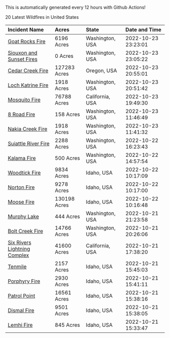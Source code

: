 This is automatically generated every 12 hours with Github Actions!

20 Latest Wildfires in United States

 | Incident Name | Acres | State | Date and Time |
|:---|:---|:---|:---|
| [Goat Rocks Fire](https://inciweb.nwcg.gov/incident/8415/) | 6196 Acres | Washington, USA | 2022-10-23 23:23:01 |
| [Siouxon and Sunset Fires](https://inciweb.nwcg.gov/incident/8436/) | 0 Acres | Washington, USA | 2022-10-23 23:05:22 |
| [Cedar Creek Fire](https://inciweb.nwcg.gov/incident/8307/) | 127283 Acres | Oregon, USA | 2022-10-23 20:55:01 |
| [Loch Katrine Fire](https://inciweb.nwcg.gov/incident/8447/) | 1918 Acres | Washington, USA | 2022-10-23 20:51:42 |
| [Mosquito Fire](https://inciweb.nwcg.gov/incident/8398/) | 76788 Acres | California, USA | 2022-10-23 19:49:30 |
| [8 Road Fire](https://inciweb.nwcg.gov/incident/8448/) | 158 Acres | Washington, USA | 2022-10-23 11:46:49 |
| [Nakia Creek Fire](https://inciweb.nwcg.gov/incident/8443/) | 1918 Acres | Washington, USA | 2022-10-23 11:41:32 |
| [Suiattle River Fire](https://inciweb.nwcg.gov/incident/8396/) | 2288 Acres | Washington, USA | 2022-10-22 16:23:43 |
| [Kalama Fire](https://inciweb.nwcg.gov/incident/8420/) | 500 Acres | Washington, USA | 2022-10-22 14:57:54 |
| [Woodtick Fire](https://inciweb.nwcg.gov/incident/8253/) | 9834 Acres | Idaho, USA | 2022-10-22 10:17:09 |
| [Norton Fire](https://inciweb.nwcg.gov/incident/8308/) | 9278 Acres | Idaho, USA | 2022-10-22 10:17:00 |
| [Moose Fire](https://inciweb.nwcg.gov/incident/8249/) | 130198 Acres | Idaho, USA | 2022-10-22 10:16:48 |
| [Murphy Lake](https://inciweb.nwcg.gov/incident/8445/) | 444 Acres | Washington, USA | 2022-10-21 21:23:58 |
| [Bolt Creek Fire](https://inciweb.nwcg.gov/incident/8417/) | 14766 Acres | Washington, USA | 2022-10-21 20:26:06 |
| [Six Rivers Lightning Complex](https://inciweb.nwcg.gov/incident/8312/) | 41600 Acres | California, USA | 2022-10-21 17:38:20 |
| [Tenmile ](https://inciweb.nwcg.gov/incident/8401/) | 2157 Acres | Idaho, USA | 2022-10-21 15:45:03 |
| [Porphyry Fire](https://inciweb.nwcg.gov/incident/8334/) | 2930 Acres | Idaho, USA | 2022-10-21 15:41:11 |
| [Patrol Point](https://inciweb.nwcg.gov/incident/8357/) | 16561 Acres | Idaho, USA | 2022-10-21 15:38:16 |
| [Dismal Fire](https://inciweb.nwcg.gov/incident/8284/) | 9501 Acres | Idaho, USA | 2022-10-21 15:38:05 |
| [Lemhi Fire](https://inciweb.nwcg.gov/incident/8446/) | 845 Acres | Idaho, USA | 2022-10-21 15:33:47 |
